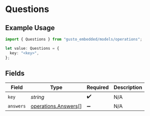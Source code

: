 # Questions

## Example Usage

```typescript
import { Questions } from "gusto_embedded/models/operations";

let value: Questions = {
  key: "<key>",
};
```

## Fields

| Field                                                      | Type                                                       | Required                                                   | Description                                                |
| ---------------------------------------------------------- | ---------------------------------------------------------- | ---------------------------------------------------------- | ---------------------------------------------------------- |
| `key`                                                      | *string*                                                   | :heavy_check_mark:                                         | N/A                                                        |
| `answers`                                                  | [operations.Answers](../../models/operations/answers.md)[] | :heavy_minus_sign:                                         | N/A                                                        |